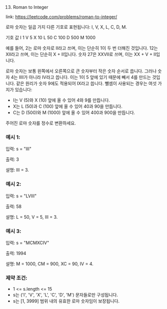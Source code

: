 13. Roman to Integer

link: https://leetcode.com/problems/roman-to-integer/

로마 숫자는 일곱 가지 다른 기호로 표현됩니다: I, V, X, L, C, D, M.

기호         값
I             1
V             5
X             10
L             50
C             100
D             500
M             1000

예를 들어, 2는 로마 숫자로 II라고 쓰며, 이는 단순히 1이 두 번 더해진 것입니다. 12는 XII라고 쓰며, 이는 단순히 X + II입니다. 숫자 27은 XXVII로 쓰며, 이는 XX + V + II입니다.

로마 숫자는 보통 왼쪽에서 오른쪽으로 큰 숫자부터 작은 숫자 순서로 씁니다. 그러나 숫자 4는 IIII가 아니라 IV라고 씁니다. 이는 1이 5 앞에 있기 때문에 빼서 4를 만드는 것입니다. 같은 원리가 숫자 9에도 적용되어 IX라고 씁니다. 뺄셈이 사용되는 경우는 여섯 가지가 있습니다:

- I는 V (5)와 X (10) 앞에 올 수 있어 4와 9를 만듭니다.
- X는 L (50)과 C (100) 앞에 올 수 있어 40과 90을 만듭니다.
- C는 D (500)와 M (1000) 앞에 올 수 있어 400과 900을 만듭니다.

주어진 로마 숫자를 정수로 변환하세요.

### 예시 1:

입력: s = "III"

출력: 3

설명: III = 3.

### 예시 2:

입력: s = "LVIII"

출력: 58

설명: L = 50, V = 5, III = 3.

### 예시 3:

입력: s = "MCMXCIV"

출력: 1994

설명: M = 1000, CM = 900, XC = 90, IV = 4.

### 제약 조건:

- 1 <= s.length <= 15
- s는 ('I', 'V', 'X', 'L', 'C', 'D', 'M') 문자들로만 구성됩니다.
- s는 [1, 3999] 범위 내의 유효한 로마 숫자임이 보장됩니다.
